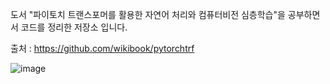 도서 "파이토치 트랜스포머를 활용한 자연어 처리와 컴퓨터비전 심층학습"을 공부하면서 코드를 정리한 저장소 입니다. 


출처 : https://github.com/wikibook/pytorchtrf

![image](https://github.com/Hoogdle/Studying_Pytorch_Transformer/assets/129059558/7b79b50f-e3ea-4277-9264-584a95c550e5)
